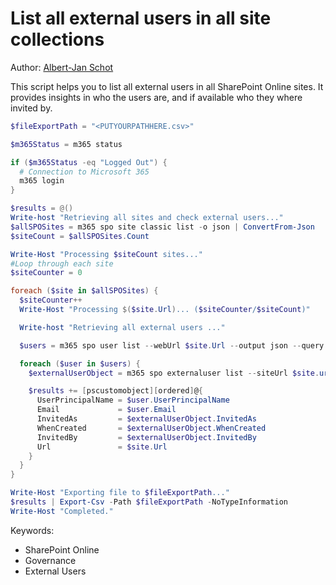 # List all external users in all site collections

Author: [Albert-Jan Schot](https://www.cloudappie.nl/migration-report-external-users/)

This script helps you to list all external users in all SharePoint Online sites. It provides insights in who the users are, and if available who they where invited by.

```powershell tab="PowerShell Core"
$fileExportPath = "<PUTYOURPATHHERE.csv>"

$m365Status = m365 status

if ($m365Status -eq "Logged Out") {
  # Connection to Microsoft 365
  m365 login
}

$results = @()
Write-host "Retrieving all sites and check external users..."
$allSPOSites = m365 spo site classic list -o json | ConvertFrom-Json
$siteCount = $allSPOSites.Count

Write-Host "Processing $siteCount sites..."
#Loop through each site
$siteCounter = 0

foreach ($site in $allSPOSites) {
  $siteCounter++
  Write-Host "Processing $($site.Url)... ($siteCounter/$siteCount)"

  Write-host "Retrieving all external users ..."

  $users = m365 spo user list --webUrl $site.Url --output json --query "value[?contains(LoginName,'#ext#')]" | ConvertFrom-Json

  foreach ($user in $users) {
    $externalUserObject = m365 spo externaluser list --siteUrl $site.url -o json --query "[?AcceptedAs == '$($user.Email)']" | ConvertFrom-Json

    $results += [pscustomobject][ordered]@{
      UserPrincipalName = $user.UserPrincipalName
      Email             = $user.Email
      InvitedAs         = $externalUserObject.InvitedAs
      WhenCreated       = $externalUserObject.WhenCreated
      InvitedBy         = $externalUserObject.InvitedBy
      Url               = $site.Url
    }
  }
}

Write-Host "Exporting file to $fileExportPath..."
$results | Export-Csv -Path $fileExportPath -NoTypeInformation
Write-Host "Completed."
```

Keywords:

- SharePoint Online
- Governance
- External Users
